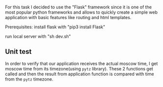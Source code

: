 For this task I decided to use the "Flask" framework since it is one of the most popular python frameworks and allows to quickly create a simple web application with basic features like routing and html templates.

Prerequisites: install flask with "pip3 install Flask"

run local server with "sh dev.sh"

## Unit test
In order to verify that our application receives the actual moscow time, I get moscow time from its timezone(using `pytz` library). These 2 functions get called and then the result from application function is compared with time from the `pytz` timezone.